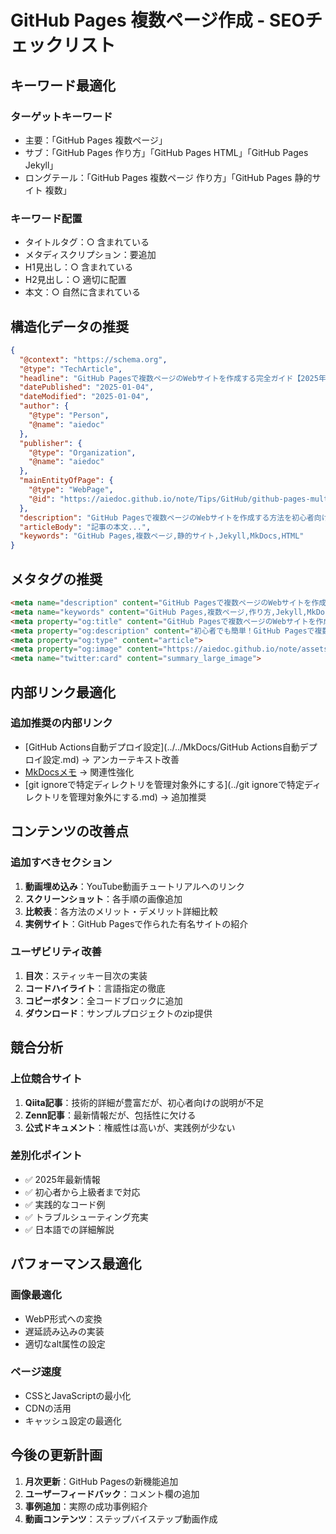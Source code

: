# GitHub Pages 複数ページ作成 - SEOチェックリスト

## キーワード最適化

### ターゲットキーワード
- 主要：「GitHub Pages 複数ページ」
- サブ：「GitHub Pages 作り方」「GitHub Pages HTML」「GitHub Pages Jekyll」
- ロングテール：「GitHub Pages 複数ページ 作り方」「GitHub Pages 静的サイト 複数」

### キーワード配置
- タイトルタグ：○ 含まれている
- メタディスクリプション：要追加
- H1見出し：○ 含まれている
- H2見出し：○ 適切に配置
- 本文：○ 自然に含まれている

## 構造化データの推奨

```json
{
  "@context": "https://schema.org",
  "@type": "TechArticle",
  "headline": "GitHub Pagesで複数ページのWebサイトを作成する完全ガイド【2025年版】",
  "datePublished": "2025-01-04",
  "dateModified": "2025-01-04",
  "author": {
    "@type": "Person",
    "@name": "aiedoc"
  },
  "publisher": {
    "@type": "Organization",
    "@name": "aiedoc"
  },
  "mainEntityOfPage": {
    "@type": "WebPage",
    "@id": "https://aiedoc.github.io/note/Tips/GitHub/github-pages-multiple-pages/"
  },
  "description": "GitHub Pagesで複数ページのWebサイトを作成する方法を初心者向けに解説。静的サイトジェネレータとHTMLの両方に対応。",
  "articleBody": "記事の本文...",
  "keywords": "GitHub Pages,複数ページ,静的サイト,Jekyll,MkDocs,HTML"
}
```

## メタタグの推奨

```html
<meta name="description" content="GitHub Pagesで複数ページのWebサイトを作成する方法を初心者向けに解説。Jekyll、MkDocs、HTMLを使った実装方法から、よくあるトラブルの解決法まで2025年最新版で網羅。">
<meta name="keywords" content="GitHub Pages,複数ページ,作り方,Jekyll,MkDocs,静的サイト,HTML,チュートリアル">
<meta property="og:title" content="GitHub Pagesで複数ページのWebサイトを作成する完全ガイド【2025年版】">
<meta property="og:description" content="初心者でも簡単！GitHub Pagesで複数ページサイトを作る方法を解説。静的サイトジェネレータとHTMLの両方に対応。">
<meta property="og:type" content="article">
<meta property="og:image" content="https://aiedoc.github.io/note/assets/images/github-pages-guide.png">
<meta name="twitter:card" content="summary_large_image">
```

## 内部リンク最適化

### 追加推奨の内部リンク
- [GitHub Actions自動デプロイ設定](../../MkDocs/GitHub Actions自動デプロイ設定.md) → アンカーテキスト改善
- [MkDocsメモ](../../MkDocs/index.md) → 関連性強化
- [git ignoreで特定ディレクトリを管理対象外にする](../git ignoreで特定ディレクトリを管理対象外にする.md) → 追加推奨

## コンテンツの改善点

### 追加すべきセクション
1. **動画埋め込み**：YouTube動画チュートリアルへのリンク
2. **スクリーンショット**：各手順の画像追加
3. **比較表**：各方法のメリット・デメリット詳細比較
4. **実例サイト**：GitHub Pagesで作られた有名サイトの紹介

### ユーザビリティ改善
1. **目次**：スティッキー目次の実装
2. **コードハイライト**：言語指定の徹底
3. **コピーボタン**：全コードブロックに追加
4. **ダウンロード**：サンプルプロジェクトのzip提供

## 競合分析

### 上位競合サイト
1. **Qiita記事**：技術的詳細が豊富だが、初心者向けの説明が不足
2. **Zenn記事**：最新情報だが、包括性に欠ける
3. **公式ドキュメント**：権威性は高いが、実践例が少ない

### 差別化ポイント
- ✅ 2025年最新情報
- ✅ 初心者から上級者まで対応
- ✅ 実践的なコード例
- ✅ トラブルシューティング充実
- ✅ 日本語での詳細解説

## パフォーマンス最適化

### 画像最適化
- WebP形式への変換
- 遅延読み込みの実装
- 適切なalt属性の設定

### ページ速度
- CSSとJavaScriptの最小化
- CDNの活用
- キャッシュ設定の最適化

## 今後の更新計画

1. **月次更新**：GitHub Pagesの新機能追加
2. **ユーザーフィードバック**：コメント欄の追加
3. **事例追加**：実際の成功事例紹介
4. **動画コンテンツ**：ステップバイステップ動画作成